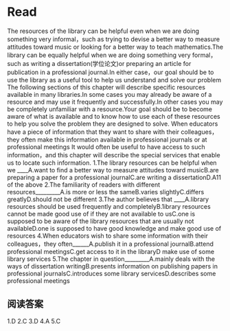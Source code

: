 # Read
The resources of the library can be helpful even when we are doing something very informal，such as trying to devise a better way to measure attitudes toward music or looking for a better way to teach mathematics.The library can be equally helpful when we are doing something very formal，such as writing a dissertation(学位论文)or preparing an article for publication in a professional journal.In either case，our goal should be to use the library as a useful tool to help us understand and solve our problem
The following sections of this chapter will describe specific resources available in many libraries.In some cases you may already be aware of a resource and may use it frequently and successfully.In other cases you may be completely unfamiliar with a resource.Your goal should be to become aware of what is available and to know how to use each of these resources to help you solve the problem they are designed to solve.
When educators have a piece of information that they want to share with their colleagues，they often make this information available in professional journals or at professional meetings It would often be useful to have access to such information，and this chapter will describe the special services that enable us to locate such information.
1.The library resources can be helpful when we ____A.want to find a better way to measure attitudes toward musicB.are preparing a paper for a professional journalC.are writing a dissertationD.A11 of the above
2.The familiarity of readers with different resources_________A.is more or less the sameB.varies slightlyC.differs greatlyD.should not be different
3.The author believes that ____A.library resources should be used frequently and completelyB.1ibrary resources cannot be made good use of if they are not available to usC.one is supposed to be aware of the library resources that are usually not availableD.one is supposed to have good knowledge and make good use of resources
4.When educators wish to share some information with their colleagues，they often______A.publish it in a professional journalB.attend professional meetingsC.get access to it in the libraryD make use of some library services
5.The chapter in question_________A.mainly deals with the ways of dissertation writingB.presents information on publishing papers in professional journalsC.introduces some library servicesD.describes some professional meetings
## 阅读答案
1.D
2.C
3.D
4.A
5.C
